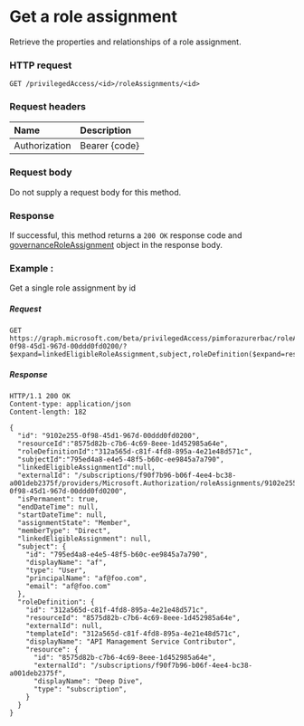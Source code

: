 # Get a role assignment

Retrieve the properties and relationships of a role assignment.

### HTTP request

```http
GET /privilegedAccess/<id>/roleAssignments/<id>
```

### Request headers
| Name      |Description|
|:----------|:----------|
| Authorization  | Bearer {code}|

### Request body
Do not supply a request body for this method.
### Response
If successful, this method returns a `200 OK` response code and [governanceRoleAssignment](../resources/governanceroleassignment.md) object in the response body.
### Example : 
Get a single role assignment by id
##### Request
```http
GET https://graph.microsoft.com/beta/privilegedAccess/pimforazurerbac/roleAssignments/9102e255-0f98-45d1-967d-00ddd0fd0200/?$expand=linkedEligibleRoleAssignment,subject,roleDefinition($expand=resource)
```
##### Response

```http
HTTP/1.1 200 OK
Content-type: application/json
Content-length: 182

{
  "id": "9102e255-0f98-45d1-967d-00ddd0fd0200",
  "resourceId":"8575d82b-c7b6-4c69-8eee-1d452985a64e",
  "roleDefinitionId":"312a565d-c81f-4fd8-895a-4e21e48d571c",
  "subjectId":"795ed4a8-e4e5-48f5-b60c-ee9845a7a790",
  "linkedEligibleAssignmentId":null,   
  "externalId": "/subscriptions/f90f7b96-b06f-4ee4-bc38-a001deb2375f/providers/Microsoft.Authorization/roleAssignments/9102e255-0f98-45d1-967d-00ddd0fd0200",
  "isPermanent": true,
  "endDateTime": null,
  "startDateTime": null,
  "assignmentState": "Member",
  "memberType": "Direct",
  "linkedEligibleAssignment": null,
  "subject": {
    "id": "795ed4a8-e4e5-48f5-b60c-ee9845a7a790",
    "displayName": "af",
    "type": "User",
    "principalName": "af@foo.com",
    "email": "af@foo.com"
  },
  "roleDefinition": {
    "id": "312a565d-c81f-4fd8-895a-4e21e48d571c",
    "resourceId": "8575d82b-c7b6-4c69-8eee-1d452985a64e",
    "externalId": null,
    "templateId": "312a565d-c81f-4fd8-895a-4e21e48d571c",
    "displayName": "API Management Service Contributor",
    "resource": {
      "id": "8575d82b-c7b6-4c69-8eee-1d452985a64e",
      "externalId": "/subscriptions/f90f7b96-b06f-4ee4-bc38-a001deb2375f",
      "displayName": "Deep Dive",
      "type": "subscription",
    }
  }
}
```